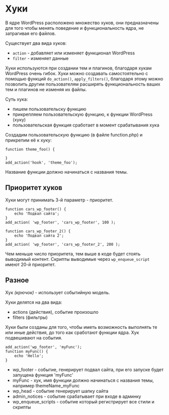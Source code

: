 # Хуки
В ядре WordPress расположено множество хуков, они предназначены для того чтобы менять поведение и функциональность ядра, не затрагивая его файлов.

Существует два вида хуков:
- `action` - добавляет или изменяет функционал WordPress
- `filter` - изменяет данные

Хуки используются при создании тем и плагинов, благодаря хукам WordPress очень гибок. Хуки можно создавать самостоятельно с помощью функций `do_action()`, `apply_filters()`, благодаря этому можно позволить другим пользователям расширять функциональность ваших тем и плагинов не изменяя их файлы.

Суть хука:
- пишем пользовательску функцию
- прикрепляем пользовательскую функцию, к функции WordPress (хуку)
- пользовательская функция сработает в момент срабатывания хука

Создадим пользовательскую функцию (в файле function.php) и прикрепим её к хуку:

    function theme_foo() {

    }
    add_action('hook', 'theme_foo');

Название функции должно начинаться с названия темы.

## Приоритет хуков
Хуки могут принимать 3-й параметр - приоритет.

    function cars_wp_footer() {
        echo 'Подвал сайта';
    }
    add_action( 'wp_footer', 'cars_wp_footer', 100 );

    function cars_wp_footer_2() {
        echo 'Подвал сайта 2';
    }
    add_action( 'wp_footer', 'cars_wp_footer_2', 200 );

Чем меньше число приоритета, тем выше в коде будет стоять выводимый контент.
Скрипты выводимые через `wp_enqueue_script` имеют 20-й приоритет.

## Разное
Хук *(крючок)* - использует событийную модель.

Хуки делятся на два вида:
- actions (действия), событие произошло
- filters (фильтры)

Хуки были созданы для того, чтобы иметь возможность выполнять те или иные действия, до того как сработают функции ядра. Хук подвешивают на события.

    add_action('wp_footer', 'myFunc');
    function myFunc() {
        echo 'Hello';
    }

- wp_footer - событие, генерирует подвал сайта, при его запуске будет запущена функция 'myFunc'
- myFunc - хук, имя функции должно начинаться с названия темы, например themeName_myFunc
- wp_head - событие генерирует шапку сайта
- admin_notices - событие срабатывает при входе в админку
- wp_enqueue_scripts - событие который регистрирует все стили и скрипты
